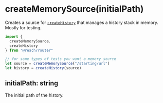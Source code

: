 # createMemorySource(initialPath)

Creates a source for [`createHistory`](createHistory) that manages a history stack in memory. Mostly for testing.

```jsx
import {
  createMemorySource,
  createHistory
} from "@reach/router"

// for some types of tests you want a memory source
let source = createMemorySource("/starting/url")
let history = createHistory(source)
```

## initialPath: string

The initial path of the history.
